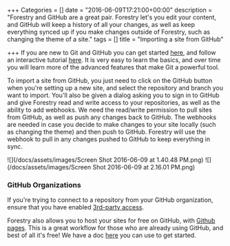 +++
Categories = []
date = "2016-06-09T17:21:00+00:00"
description = "Forestry and GitHub are a great pair. Forestry let's you edit your content, and GitHub will keep a history of all your changes, as well as keep everything synced up if you make changes outside of Forestry, such as changing the theme of a site."
tags = []
title = "Importing a site from GitHub"

+++
If you are new to Git and GitHub you can get started [here](https://help.github.com/articles/set-up-git/), and follow an interactive tutorial [here](https://try.github.io/levels/1/challenges/1). It is very easy to learn the basics, and over time you will learn more of the advanced features that make Git a powerful tool.

To import a site from GitHub, you just need to click on the GitHub button when you're setting up a new site, and select the repository and branch you want to import. You'll also be given a dialog asking you to sign in to GitHub and give Forestry read and write access to your repositories, as well as the ability to add webhooks. We need the read/write permission to pull sites from GitHub, as well as push any changes back to GitHub. The webhooks are needed in case you decide to make changes to your site locally (such as changing the theme) and then push to GitHub. Forestry will use the webhook to pull in any changes pushed to GitHub to keep everything in sync.

![](/docs/assets/images/Screen Shot 2016-06-09 at 1.40.48 PM.png)
![](/docs/assets/images/Screen Shot 2016-06-09 at 2.16.01 PM.png)

### GitHub Organizations
If you're trying to connect to a repository from your GitHub organization, ensure that you have enabled [3rd-party access](https://help.github.com/articles/enabling-third-party-application-restrictions-for-your-organization/). 

Forestry also allows you to host your sites for free on GitHub, with [Github pages](https://pages.github.com/). This is a great workflow for those who are already using GitHub, and best of all it's free! We have a doc [here](/docs/deployment-and-hosting/hosting-with-github-pages/) you can use to get started.